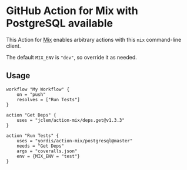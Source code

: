 # GitHub Action for Mix with PostgreSQL available

This Action for [Mix](https://hexdocs.pm/mix/Mix.html) enables arbitrary actions with this `mix` command-line client.

The default `MIX_ENV` is `"dev"`, so override it as needed.

## Usage

```hcl
workflow "My Workflow" {
    on = "push"
    resolves = ["Run Tests"]
}

action "Get Deps" {
    uses = "jclem/action-mix/deps.get@v1.3.3"
}

action "Run Tests" {
    uses = "yordis/action-mix/postgresql@master"
    needs = "Get Deps"
    args = "coveralls.json"
    env = {MIX_ENV = "test"}
}
```
